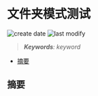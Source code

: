 文件夹模式测试
===
<!--START_SECTION:badge-->

![create date](https://img.shields.io/static/v1?label=create%20date&message=2025-07-xx&label_color=gray&color=lightsteelblue&style=flat-square)
![last modify](https://img.shields.io/static/v1?label=last%20modify&message=2025-08-02%2000%3A35%3A22&label_color=gray&color=thistle&style=flat-square)

<!--END_SECTION:badge-->
<!--info
top: false
hidden: true
-->

> ***Keywords**: keyword*

<!--START_SECTION:toc-->
- [摘要](#摘要)
<!--END_SECTION:toc-->


## 摘要